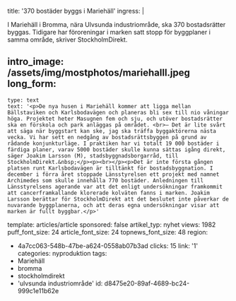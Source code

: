 title: '370 bostäder byggs i Mariehäll'
ingress: |
  <p>I Mariehäll i Bromma, nära Ulvsunda industriområde, ska 370 bostadsrätter byggas. Tidigare har föroreningar i marken satt stopp för byggplaner i samma område, skriver StockholmDirekt.
  </p>
  
intro_image: /assets/img/mostphotos/mariehalll.jpeg
long_form:
  -
    type: text
    text: '<p>De nya husen i Mariehäll kommer att ligga mellan Bällstaviken och Karlsbodavägen och planeras bli sex till nio våningar höga. Projektet heter Masugnen fem och sju, och utöver bostadsrätter ska en förskola och park anläggas på området. <br>– Det är lite svårt att säga när byggstart kan ske, jag ska träffa byggaktörerna nästa vecka. Vi har sett en nedgång av bostadsrättsbyggen på grund av rådande konjunkturläge. I praktiken har vi totalt 19 000 bostäder i färdiga planer, varav 5000 bostäder skulle kunna sättas igång direkt, säger Joakim Larsson (M), stadsbyggnadsborgarråd, till StockholmDirekt.&nbsp;</p><p><br></p><p>Det är inte första gången platsen runt Karlsbodavägen är tilltänkt för bostadsbyggnation. I december i förra året stoppade Länsstyrelsen ett projekt med namnet Archimedes som skulle innehålla 770 bostäder. Anledningen till Länsstyrelsens agerande var att det enligt undersökningar framkommit att cancerframkallande klorerade kolväten fanns i marken. Joakim Larsson berättar för StockholmDirekt att det beslutet inte påverkar de nuvarande byggplanerna, och att deras egna undersökningar visar att marken är fullt byggbar.</p>'
template: articles/article
sponsored: false
artikel_typ: nyhet
views: 1982
puff_font_size: 24
article_font_size: 24
topnews_font_size: 48
region:
  - 4a7cc063-548b-47be-a624-0558ab07b3ad
clicks: 15
link: '1'
categories: nyproduktion
tags:
  - Mariehäll
  - bromma
  - stockholmdirekt
  - 'ulvsunda industriområde'
id: d8475e20-89af-4689-bc24-999c1e11b62e
